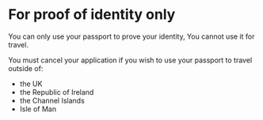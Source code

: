 # For proof of identity only

You can only use your passport to prove your identity, You cannot use it for travel.


You must cancel your application if you wish to use your passport to travel outside of:

- the UK
- the Republic of Ireland
- the Channel Islands 
- Isle of Man
